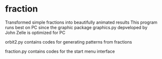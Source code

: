 # fraction
Transformed simple fractions into beautifully animated results
This program runs best on PC since the graphic package graphics.py depveloped by John Zelle is optimized for PC

orbit2.py contains codes for generating patterns from fractions

fraction.py contains codes for the start menu interface
